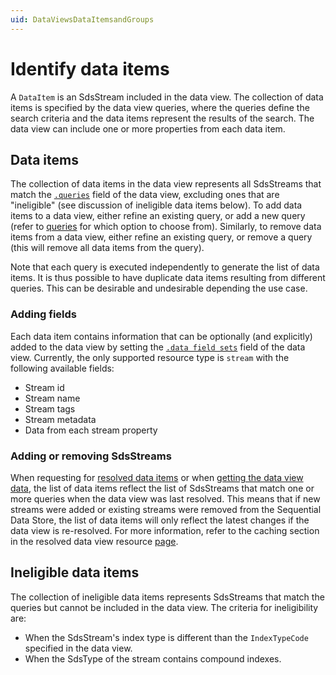 ```yaml
---
uid: DataViewsDataItemsandGroups
---
```


# Identify data items

A `DataItem` is an SdsStream included in the data view. The collection of data items is specified by the data view queries, where the queries define the search criteria and the data items represent the results of the search. The data view can include one or more properties from each data item.


## Data items

The collection of data items in the data view represents all SdsStreams that match the [`.queries`](xref:DataViewsQueries) field of the data view, excluding ones that are "ineligible" (see discussion of ineligible data items below). To add data items to a data view, either refine an existing query, or add a new query (refer to [queries](xref:DataViewsQueries) for which option to choose from). Similarly, to remove data items from a data view, either refine an existing query, or remove a query (this will remove all data items from the query). 

Note that each query is executed independently to generate the list of data items. It is thus possible to have duplicate data items resulting from different queries. This can be desirable and undesirable depending the use case.

### Adding fields
Each data item contains information that can be optionally (and explicitly) added to the data view by setting the [`.data field sets`](xref:DataViewsFieldSets) field of the data view. Currently, the only supported resource type is `stream` with the following available fields:
* Stream id
* Stream name
* Stream tags
* Stream metadata
* Data from each stream property


### Adding or removing SdsStreams
When requesting for [resolved data items](xref:ResolvedDataViewAPI) or when [getting the data view data](xref:DataViewsDataAPI), the list of data items reflect the list of SdsStreams that match one or more queries when the data view was last resolved. This means that if new streams were added or existing streams were removed from the Sequential Data Store, the list of data items will only reflect the latest changes if the data view is re-resolved. For more information, refer to the caching section in the resolved data view resource [page](xref:ResolvedDataView).


## Ineligible data items

The collection of ineligible data items represents SdsStreams that match the queries but cannot be included in the data view. The criteria for ineligibility are:
* When the SdsStream's index type is different than the `IndexTypeCode` specified in the data view.
* When the SdsType of the stream contains compound indexes. 
